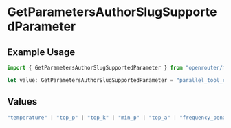 # GetParametersAuthorSlugSupportedParameter

## Example Usage

```typescript
import { GetParametersAuthorSlugSupportedParameter } from "openrouter/models/operations";

let value: GetParametersAuthorSlugSupportedParameter = "parallel_tool_calls";
```

## Values

```typescript
"temperature" | "top_p" | "top_k" | "min_p" | "top_a" | "frequency_penalty" | "presence_penalty" | "repetition_penalty" | "max_tokens" | "logit_bias" | "logprobs" | "top_logprobs" | "seed" | "response_format" | "structured_outputs" | "stop" | "tools" | "tool_choice" | "parallel_tool_calls" | "include_reasoning" | "reasoning" | "web_search_options" | "verbosity"
```